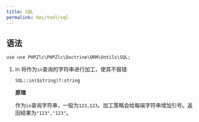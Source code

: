 ```yaml
---
title: SQL
permalink: doc/tool/sql
---
```


## 语法

```shell
use use PHPZlc\PHPZlc\Doctrine\ORM\Untils\SQL;
```

1. in 将作为`in`查询的字符串进行加工，使其不报错

    ```shell
    SQL::in($string)?:string
    ```
   
    **原理**
    
    作为`in`查询字符串，一般为`123,123`。加工策略会给每端字符串增加引号。返回结果为`"123","123"`。